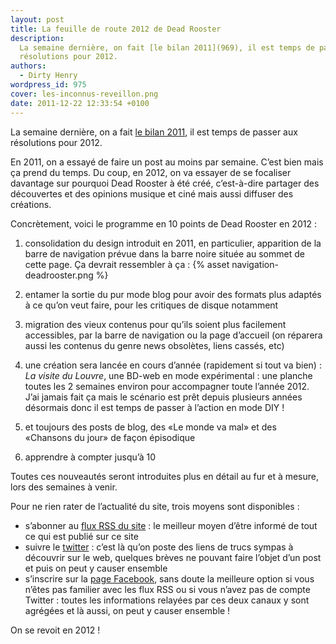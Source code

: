 ```yaml
---
layout: post
title: La feuille de route 2012 de Dead Rooster
description:
  La semaine dernière, on fait [le bilan 2011](969), il est temps de passer aux
  résolutions pour 2012.
authors:
  - Dirty Henry
wordpress_id: 975
cover: les-inconnus-reveillon.png
date: 2011-12-22 12:33:54 +0100
---
```


La semaine dernière, on a fait [le bilan 2011][i969], il est temps de passer aux
résolutions pour 2012.

En 2011, on a essayé de faire un post au moins par semaine. C’est bien mais ça
prend du temps. Du coup, en 2012, on va essayer de se focaliser davantage sur
pourquoi Dead Rooster à été créé, c’est-à-dire partager des découvertes et des
opinions musique et ciné mais aussi diffuser des créations.

Concrètement, voici le programme en 10 points de Dead Rooster en 2012 :

1. consolidation du design introduit en 2011, en particulier, apparition de la
   barre de navigation prévue dans la barre noire située au sommet de cette
   page. Ça devrait ressembler à ça : {% asset navigation-deadrooster.png %}

1. entamer la sortie du pur mode blog pour avoir des formats plus adaptés à ce
   qu’on veut faire, pour les critiques de disque notamment

1. migration des vieux contenus pour qu’ils soient plus facilement accessibles,
   par la barre de navigation ou la page d’accueil (on réparera aussi les
   contenus du genre news obsolètes, liens cassés, etc)

1. une création sera lancée en cours d’année (rapidement si tout va bien) : _La
   visite du Louvre_, une BD-web en mode expérimental : une planche toutes les 2
   semaines environ pour accompagner toute l’année 2012. J’ai jamais fait ça
   mais le scénario est prêt depuis plusieurs années désormais donc il est temps
   de passer à l’action en mode DIY !

1. et toujours des posts de blog, des «Le monde va mal» et des «Chansons du
   jour» de façon épisodique

1. apprendre à compter jusqu’à 10

Toutes ces nouveautés seront introduites plus en détail au fur et à mesure, lors
des semaines à venir.

Pour ne rien rater de l’actualité du site, trois moyens sont disponibles :

- s’abonner au [flux RSS du site](http://feeds.feedburner.com/deadroosterorg) :
  le meilleur moyen d’être informé de tout ce qui est publié sur ce site
- suivre le [twitter](http://twitter.com/dead__rooster) : c’est là qu’on poste
  des liens de trucs sympas à découvrir sur le web, quelques brèves ne pouvant
  faire l’objet d’un post et puis on peut y causer ensemble
- s’inscrire sur la [page Facebook](http://www.facebook.com/DeadRoosterBlog),
  sans doute la meilleure option si vous n’êtes pas familier avec les flux RSS
  ou si vous n’avez pas de compte Twitter : toutes les informations relayées par
  ces deux canaux y sont agrégées et là aussi, on peut y causer ensemble !

On se revoit en 2012 !

[i969]: https://www.deadrooster.org/bilan-dead-rooster-2011/
